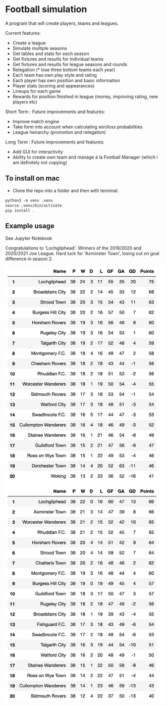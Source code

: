 
# Football simulation

A program that will create players, teams and leagues.

Current features:
- Create a league
- Simulate multiple seasons
- Get tables and stats for each season
- Get fixtures and results for individual teams
- Get fixtures and results for league seasons and rounds
- Relegation (* lose three bottom teams each year)
- Each team has own play style and rating
- Each player has own position and basic information 
- Player stats (scoring and appearances)
- Lineups for each game
- Rewards for position finished in league (money, improving rating, new players etc)

Short Term : Future improvements and features:
- Improve match engine 
- Take form into account when calculating win/loss probabilities
- League heirarchy (promotion and relegation)

Long Term : Future improvements and features:
- Add GUI for interactivity
- Ability to create own team and manage à la Football Manager (which i am definitely not copying)

## To install on mac

- Clone the repo into a folder and then with terminal:

```
python3 -m venv .venv
source .venv/bin/activate
pip install .
```

## Example usage  

See Jupyter Notebook

Congratulations to 'Lochgilphead'. Winners of the 2019/2020 and 2020/2021 Joe League. Hard luck for 'Axminster Town', losing out on goal difference in season 2.


<img src="https://github.com/jr-42/football_simulation/blob/develop/images/season1.png" alt="drawing" width="500"/>


<img src="https://github.com/jr-42/football_simulation/blob/develop/images/season2.png" alt="drawing" width="500"/>
